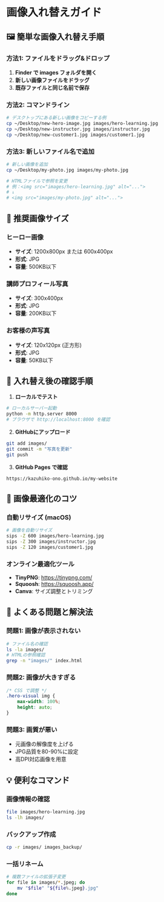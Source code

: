 # 画像入れ替えガイド

## 🖼️ 簡単な画像入れ替え手順

### 方法1: ファイルをドラッグ&ドロップ
1. **Finder で images フォルダを開く**
2. **新しい画像ファイルをドラッグ**
3. **既存ファイルと同じ名前で保存**

### 方法2: コマンドライン
```bash
# デスクトップにある新しい画像をコピーする例
cp ~/Desktop/new-hero-image.jpg images/hero-learning.jpg
cp ~/Desktop/new-instructor.jpg images/instructor.jpg
cp ~/Desktop/new-customer1.jpg images/customer1.jpg
```

### 方法3: 新しいファイル名で追加
```bash
# 新しい画像を追加
cp ~/Desktop/my-photo.jpg images/my-photo.jpg

# HTMLファイルで参照を変更
# 例：<img src="images/hero-learning.jpg" alt="...">
# ↓
# <img src="images/my-photo.jpg" alt="...">
```

## 📏 推奨画像サイズ

### ヒーロー画像
- **サイズ**: 1200x800px または 600x400px
- **形式**: JPG
- **容量**: 500KB以下

### 講師プロフィール写真
- **サイズ**: 300x400px
- **形式**: JPG
- **容量**: 200KB以下

### お客様の声写真
- **サイズ**: 120x120px (正方形)
- **形式**: JPG
- **容量**: 50KB以下

## 🔄 入れ替え後の確認手順

1. **ローカルでテスト**
```bash
# ローカルサーバー起動
python -m http.server 8000
# ブラウザで http://localhost:8000 を確認
```

2. **GitHubにアップロード**
```bash
git add images/
git commit -m "写真を更新"
git push
```

3. **GitHub Pages で確認**
```
https://kazuhiko-ono.github.io/my-website
```

## 🎨 画像最適化のコツ

### 自動リサイズ (macOS)
```bash
# 画像を自動リサイズ
sips -Z 600 images/hero-learning.jpg
sips -Z 300 images/instructor.jpg
sips -Z 120 images/customer1.jpg
```

### オンライン最適化ツール
- **TinyPNG**: https://tinypng.com/
- **Squoosh**: https://squoosh.app/
- **Canva**: サイズ調整とトリミング

## 🚨 よくある問題と解決法

### 問題1: 画像が表示されない
```bash
# ファイル名の確認
ls -la images/
# HTMLの参照確認
grep -n "images/" index.html
```

### 問題2: 画像が大きすぎる
```css
/* CSS で調整 */
.hero-visual img {
    max-width: 100%;
    height: auto;
}
```

### 問題3: 画質が悪い
- 元画像の解像度を上げる
- JPG品質を80-90%に設定
- 高DPI対応画像を用意

## 💡 便利なコマンド

### 画像情報の確認
```bash
file images/hero-learning.jpg
ls -lh images/
```

### バックアップ作成
```bash
cp -r images/ images_backup/
```

### 一括リネーム
```bash
# 複数ファイルの拡張子変更
for file in images/*.jpeg; do
    mv "$file" "${file%.jpeg}.jpg"
done
```